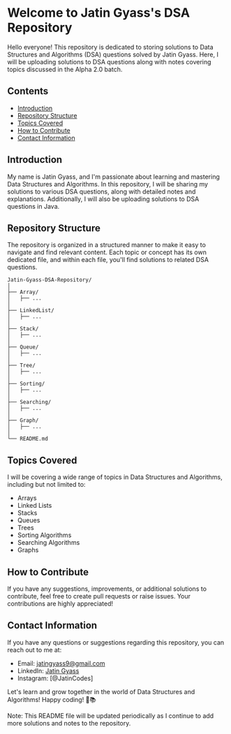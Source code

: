 # Welcome to Jatin Gyass's DSA Repository

Hello everyone! This repository is dedicated to storing solutions to Data Structures and Algorithms (DSA) questions solved by Jatin Gyass. Here, I will be uploading solutions to DSA questions along with notes covering topics discussed in the Alpha 2.0 batch.

## Contents

- [Introduction](#introduction)
- [Repository Structure](#repository-structure)
- [Topics Covered](#topics-covered)
- [How to Contribute](#how-to-contribute)
- [Contact Information](#contact-information)

## Introduction

My name is Jatin Gyass, and I'm passionate about learning and mastering Data Structures and Algorithms. In this repository, I will be sharing my solutions to various DSA questions, along with detailed notes and explanations. Additionally, I will also be uploading solutions to DSA questions in Java.

## Repository Structure

The repository is organized in a structured manner to make it easy to navigate and find relevant content. Each topic or concept has its own dedicated file, and within each file, you'll find solutions to related DSA questions.

```
Jatin-Gyass-DSA-Repository/
│
├── Array/
│   ├── ...
│
├── LinkedList/
│   ├── ...
│
├── Stack/
│   ├── ...
│
├── Queue/
│   ├── ...
│
├── Tree/
│   ├── ...
│
├── Sorting/
│   ├── ...
│
├── Searching/
│   ├── ...
│
├── Graph/
│   ├── ...
│
└── README.md
```
## Topics Covered

I will be covering a wide range of topics in Data Structures and Algorithms, including but not limited to:

- Arrays
- Linked Lists
- Stacks
- Queues
- Trees
- Sorting Algorithms
- Searching Algorithms
- Graphs

## How to Contribute

If you have any suggestions, improvements, or additional solutions to contribute, feel free to create pull requests or raise issues. Your contributions are highly appreciated!

## Contact Information

If you have any questions or suggestions regarding this repository, you can reach out to me at:

- Email: [jatingyass9@gmail.com](mailto:jatingyass9@gmail.com)
- LinkedIn: [Jatin Gyass](https://www.linkedin.com/in/jatingyass)
- Instagram: [@JatinCodes]

Let's learn and grow together in the world of Data Structures and Algorithms! Happy coding! 🚀📚

Note: This README file will be updated periodically as I continue to add more solutions and notes to the repository.
